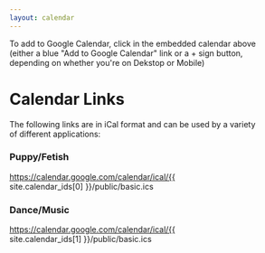 ```yaml
---
layout: calendar
---
```

To add to Google Calendar, click in the embedded calendar above (either a blue "Add to Google Calendar" link or a + sign button, depending on whether you're on Dekstop or Mobile)

# Calendar Links

The following links are in iCal format and can be used by a variety of different applications:

<style type="text/css">
  p {
    white-space: pre-wrap; /* CSS3 */    
    white-space: -moz-pre-wrap; /* Mozilla, since 1999 */
    white-space: -pre-wrap; /* Opera 4-6 */    
    white-space: -o-pre-wrap; /* Opera 7 */    
    word-wrap: break-word; /* Internet Explorer 5.5+ */
  }
</style>

### Puppy/Fetish

https://calendar.google.com/calendar/ical/{{ site.calendar_ids[0] }}/public/basic.ics

### Dance/Music

https://calendar.google.com/calendar/ical/{{ site.calendar_ids[1] }}/public/basic.ics

